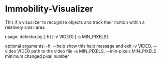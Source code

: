 # Immobility-Visualizer
This if a visualizer to recognize objects and track their motion within a relatively small area

usage: detector.py [-h] [-v VIDEO] [-a MIN_PIXELS]

optional arguments:
  -h, --help            show this help message and exit
  -v VIDEO, --video VIDEO
	                    path to the video file
  -a MIN_PIXELS, --min-pixels MIN_PIXELS
			            minimum changed pixel number
